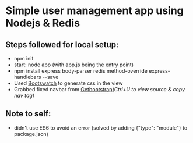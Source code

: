 # Simple user management app using Nodejs &amp; Redis

## Steps followed for local setup:
 - npm init
 - start: node app (with app.js being the entry point)
 - npm install express body-parser redis method-override express-handlebars --save
 - Used [Bootswatch](https://bootswatch.com/) to generate css in the view
 - Grabbed fixed navbar from [Getbootstrap](https://getbootstrap.com/docs/5.0/examples/navbar-bottom/)_(Ctrl+U to view source & copy nav tag)_

## Note to self:
- didn't use ES6 to avoid an error (solved by adding {"type": "module"} to package.json)
